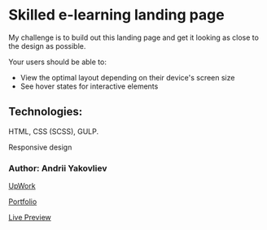 # Skilled e-learning landing page

My challenge is to build out this landing page and get it looking as close to the design as possible.

Your users should be able to:

- View the optimal layout depending on their device's screen size
- See hover states for interactive elements

## Technologies:

HTML, CSS (SCSS), GULP.

Responsive design

### Author: Andrii Yakovliev
[UpWork](https://www.upwork.com/freelancers/~01a75a9a5d09ef15a6)

[Portfolio](https://andreiyakovliev.github.io/portfolio)

[Live Preview](https://andreiyakovliev.github.io/sunnyside-agency-lp)
